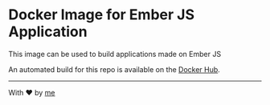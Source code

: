 # Docker Image for Ember JS Application

This image can be used to build applications made on Ember JS

An automated build for this repo is available on the [Docker Hub](https://hub.docker.com/r/yoelfme/docker-emberjs/).

---

With :heart: by [me](http://github.com/yoelfme)